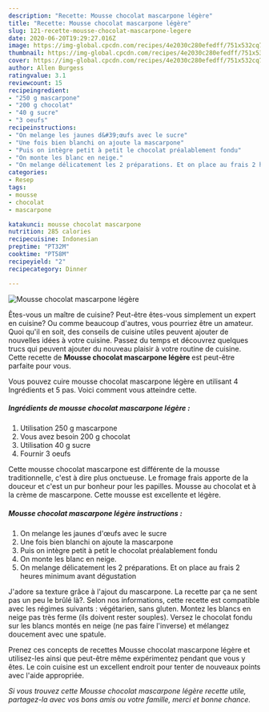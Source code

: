 ```yaml
---
description: "Recette: Mousse chocolat mascarpone légère"
title: "Recette: Mousse chocolat mascarpone légère"
slug: 121-recette-mousse-chocolat-mascarpone-legere
date: 2020-06-20T19:29:27.016Z
image: https://img-global.cpcdn.com/recipes/4e2030c280efedff/751x532cq70/mousse-chocolat-mascarpone-legere-photo-principale-de-la-recette.jpg
thumbnail: https://img-global.cpcdn.com/recipes/4e2030c280efedff/751x532cq70/mousse-chocolat-mascarpone-legere-photo-principale-de-la-recette.jpg
cover: https://img-global.cpcdn.com/recipes/4e2030c280efedff/751x532cq70/mousse-chocolat-mascarpone-legere-photo-principale-de-la-recette.jpg
author: Allen Burgess
ratingvalue: 3.1
reviewcount: 15
recipeingredient:
- "250 g mascarpone"
- "200 g chocolat"
- "40 g sucre"
- "3 oeufs"
recipeinstructions:
- "On melange les jaunes d&#39;œufs avec le sucre"
- "Une fois bien blanchi on ajoute la mascarpone"
- "Puis on intègre petit à petit le chocolat préalablement fondu"
- "On monte les blanc en neige."
- "On melange délicatement les 2 préparations. Et on place au frais 2 heures minimum avant dégustation"
categories:
- Resep
tags:
- mousse
- chocolat
- mascarpone

katakunci: mousse chocolat mascarpone 
nutrition: 285 calories
recipecuisine: Indonesian
preptime: "PT32M"
cooktime: "PT58M"
recipeyield: "2"
recipecategory: Dinner

---
```



![Mousse chocolat mascarpone légère](https://img-global.cpcdn.com/recipes/4e2030c280efedff/751x532cq70/mousse-chocolat-mascarpone-legere-photo-principale-de-la-recette.jpg)

Êtes-vous un maître de cuisine? Peut-être êtes-vous simplement un expert en cuisine? Ou comme beaucoup d'autres, vous pourriez être un amateur. Quoi qu'il en soit, des conseils de cuisine utiles peuvent ajouter de nouvelles idées à votre cuisine. Passez du temps et découvrez quelques trucs qui peuvent ajouter du nouveau plaisir à votre routine de cuisine. Cette recette de <strong> Mousse chocolat mascarpone légère </strong> est peut-être parfaite pour vous.

<!--inarticleads1-->

Vous pouvez cuire mousse chocolat mascarpone légère en utilisant 4 Ingrédients et 5 pas. Voici comment vous atteindre cette.

##### Ingrédients de mousse chocolat mascarpone légère :

1. Utilisation 250 g mascarpone
1. Vous avez besoin 200 g chocolat
1. Utilisation 40 g sucre
1. Fournir 3 oeufs


Cette mousse chocolat mascarpone est différente de la mousse traditionnelle, c&#39;est à dire plus onctueuse. Le fromage frais apporte de la douceur et c&#39;est un pur bonheur pour les papilles. Mousse au chocolat et à la crème de mascarpone. Cette mousse est excellente et légère. 

<!--inarticleads2-->

##### Mousse chocolat mascarpone légère instructions :

1. On melange les jaunes d&#39;œufs avec le sucre
1. Une fois bien blanchi on ajoute la mascarpone
1. Puis on intègre petit à petit le chocolat préalablement fondu
1. On monte les blanc en neige.
1. On melange délicatement les 2 préparations. Et on place au frais 2 heures minimum avant dégustation


J&#39;adore sa texture grâce à l&#39;ajout du mascarpone. La recette par ça ne sent pas un peu le brûlé là?. Selon nos informations, cette recette est compatible avec les régimes suivants : végétarien, sans gluten. Montez les blancs en neige pas très ferme (ils doivent rester souples). Versez le chocolat fondu sur les blancs montés en neige (ne pas faire l&#39;inverse) et mélangez doucement avec une spatule. 

<!--inarticleads1-->

<p>
Prenez ces concepts de recettes Mousse chocolat mascarpone légère et utilisez-les ainsi que peut-être même expérimentez pendant que vous y êtes. Le coin cuisine est un excellent endroit pour tenter de nouveaux points avec l'aide appropriée.
</p>

<p>
<i>Si vous trouvez cette Mousse chocolat mascarpone légère recette utile, partagez-la avec vos bons amis ou votre famille, merci et bonne chance.</i>
</p>
